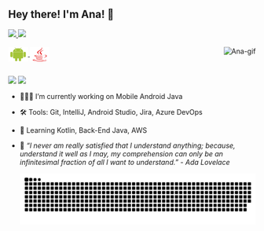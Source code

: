 ## Hey there! I'm Ana! 👋
<div>
  <a href="https://github.com/anabibelforscher">
    <img height="150em" src="https://github-readme-stats.vercel.app/api/top-langs/?username=anabibelforscher&layout=compact&langs_count=6&theme=material-palenight"/>
  <img height="150em" src="https://github-readme-stats.vercel.app/api?username=anabibelforscher&show_icons=true&theme=material-palenight&include_all_commits=true&count_private=true"/>
 </div>
 <div style="display: inline_block"><br>
    <img align="center" alt="Ana-Android" height="30" width="40" src="https://raw.githubusercontent.com/devicons/devicon/master/icons/android/android-plain.svg">
    <img align="center" alt="Ana-Java" height="30" width="40" src="https://raw.githubusercontent.com/devicons/devicon/master/icons/java/java-plain.svg">
   <!--<img align="center" alt="Ana-Java" height="30" width="40" src="https://raw.githubusercontent.com/devicons/devicon/master/icons/kotlin/kotlin-plain.svg">-->
  <img align="right" alt="Ana-gif" src="https://i.picasion.com/pic91/56edb19290c3f628de6de201a021dd9a.gif"  border="0"">
</div>
    
  ##
 
<div> 
  <a href = "mailto:anaolivercontact@gmail.com"><img src="https://img.shields.io/badge/-Gmail-%23333?style=for-the-badge&logo=gmail&logoColor=white" target="_blank"></a>
  <a href="https://www.linkedin.com/in/ana-flavia-oliver/" target="_blank"><img src="https://img.shields.io/badge/-LinkedIn-%230077B5?style=for-the-badge&logo=linkedin&logoColor=white" target="_blank"></a> 
 
- 👩🏻‍💻 I’m currently working on Mobile Android Java
- 🛠️ Tools: Git, IntelliJ, Android Studio, Jira, Azure DevOps
- 💭 Learning Kotlin, Back-End Java, AWS
- 🌱 <i>“I never am really satisfied that I understand anything; because, understand it well as I may, my comprehension can only be an infinitesimal fraction of all I want to understand.” - Ada Lovelace</i>

  ![Snake animation](https://github.com/anabibelforscher/anabibelforscher/blob/output/github-contribution-grid-snake.svg)
 
</div>
  
